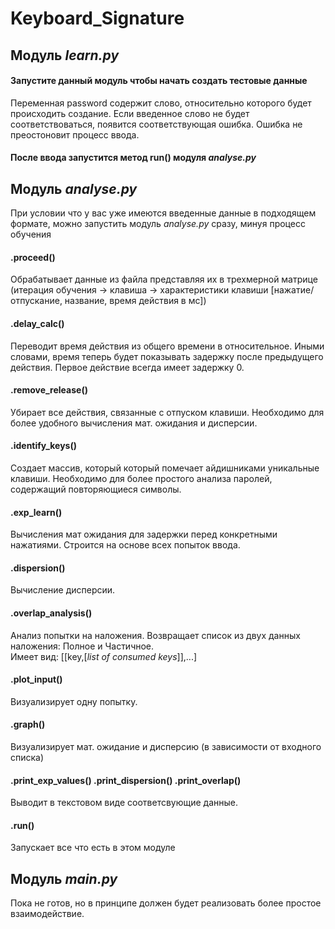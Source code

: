 # Keyboard_Signature

## Модуль *learn.py*
#### Запустите данный модуль чтобы начать создать тестовые данные
Переменная password содержит слово, относительно которого будет происходить создание. Если введенное слово не будет соответствоваться, появится соответствующая ошибка. Ошибка не преостоновит процесс ввода.
#### После ввода запустится метод run() модуля *analyse.py*

## Модуль *analyse.py*
При условии что у вас уже имеются введенные данные в подходящем формате, можно запустить модуль *analyse.py* сразу, минуя процесс обучения
#### .proceed()
Обрабатывает данные из файла представляя их в трехмерной матрице (итерация обучения -> клавиша -> характеристики клавиши [нажатие/отпускание, название, время действия в мс])
#### .delay_calc()
Переводит время действия из общего времени в относительное. Иными словами, время теперь будет показывать задержку после предыдущего действия. Первое действие всегда имеет задержку 0.
#### .remove_release()
Убирает все действия, связанные с отпуском клавиши. Необходимо для более удобного вычисления мат. ожидания и дисперсии.
#### .identify_keys()
Создает массив, который который помечает айдишниками уникальные клавиши. Необходимо для более простого анализа паролей, содержащий повторяющиеся символы.
#### .exp_learn()
Вычисления мат ожидания для задержки перед конкретными нажатиями. Строится на основе всех попыток ввода.
#### .dispersion()
Вычисление дисперсии.
#### .overlap_analysis()
Анализ попытки на наложения. Возвращает список из двух данных наложения: Полное и Частичное.  
Имеет вид: [[key,[*list of consumed keys*]],...]
#### .plot_input()
Визуализирует одну попытку.
#### .graph()
Визуализирует мат. ожидание и дисперсию (в зависимости от входного списка)
#### .print_exp_values() .print_dispersion() .print_overlap()
Выводит в текстовом виде соответсвующие данные.
#### .run()
Запускает все что есть в этом модуле

## Модуль *main.py*
Пока не готов, но в принципе должен будет реализовать более простое взаимодействие.
